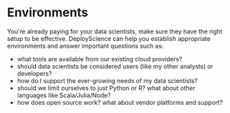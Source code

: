 # Environments

You're already paying for your data scientists, make sure they have the right setup to be effective. DeployScience can help you establish appropriate environments and answer important questions such as:

* what tools are available from our existing cloud providers?
* should data scientists be considered users (like my other analysts) or developers?
* how do I support the ever-growing needs of my data scientists?
* should we limit ourselves to just Python or R? what about other languages like Scala/Julia/Node?
* how does open source work? what about vendor platforms and support?